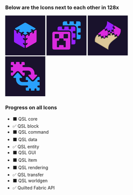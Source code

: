 ### Below are the Icons next to each other in 128x

![img](block_qsl/block_qsl_icon_128x.png)
![img](entity_qsl/entity_qsl_icon_128x.png)
![img](quilted_fabric_api/quilted_fapi_icon_128x.png)
![img](transfer_qsl/transfer_qsl_icon_128x.png)

### Progress on all Icons

- ⬛ QSL core
- ✅ QSL block
- ⬛ QSL command
- ⬛ QSL data
- ✅ QSL entity
- ⬛ QSL GUI
- ⬛ QSL item
- ⬛ QSL rendering
- ✅ QSL transfer
- ⬛ QSL worldgen
- ✅ Quilted Fabric API
